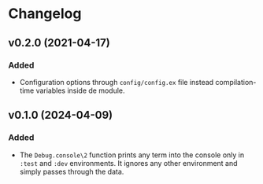<!-- markdownlint-disable MD024 -->
# Changelog

## v0.2.0 (2021-04-17)

### Added

- Configuration options through `config/config.ex` file instead compilation-time variables inside de module.

## v0.1.0 (2024-04-09)

### Added

- The `Debug.console\2` function prints any term into the console only in `:test` and `:dev` environments. It ignores any other environment and simply passes through the data.
